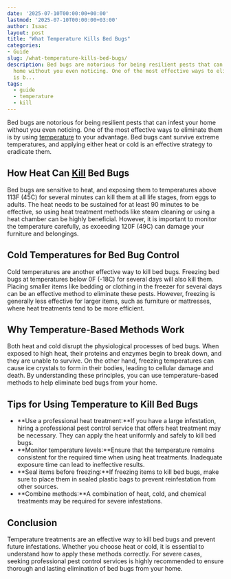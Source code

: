 ```yaml
---
date: '2025-07-10T00:00:00+00:00'
lastmod: '2025-07-10T00:00:00+03:00'
author: Isaac
layout: post
title: "What Temperature Kills Bed Bugs"
categories:
- Guide
slug: /what-temperature-kills-bed-bugs/
description: Bed bugs are notorious for being resilient pests that can infest your
  home without you even noticing. One of the most effective ways to eliminate them
  is b...
tags: 
  - guide
  - temperature
  - kill
---
```

Bed bugs are notorious for being resilient pests that can infest your home without you even noticing. One of the most effective ways to eliminate them is by using [temperature](/posts/at-what-temperature-do-fleas-die/) to your advantage. Bed bugs cant survive extreme temperatures, and applying either heat or cold is an effective strategy to eradicate them.
## How Heat Can [Kill](/posts/does-the-dryer-kill-fleas/) Bed Bugs
Bed bugs are sensitive to heat, and exposing them to temperatures above 113F (45C) for several minutes can kill them at all life stages, from eggs to adults. The heat needs to be sustained for at least 90 minutes to be effective, so using heat treatment methods like steam cleaning or using a heat chamber can be highly beneficial. However, it is important to monitor the temperature carefully, as exceeding 120F (49C) can damage your furniture and belongings.
## Cold Temperatures for Bed Bug Control
Cold temperatures are another effective way to kill bed bugs. Freezing bed bugs at temperatures below 0F (-18C) for several days will also kill them. Placing smaller items like bedding or clothing in the freezer for several days can be an effective method to eliminate these pests. However, freezing is generally less effective for larger items, such as furniture or mattresses, where heat treatments tend to be more efficient.
## Why Temperature-Based Methods Work
Both heat and cold disrupt the physiological processes of bed bugs. When exposed to high heat, their proteins and enzymes begin to break down, and they are unable to survive. On the other hand, freezing temperatures can cause ice crystals to form in their bodies, leading to cellular damage and death. By understanding these principles, you can use temperature-based methods to help eliminate bed bugs from your home.
## Tips for Using Temperature to Kill Bed Bugs
- **Use a professional heat treatment:**If you have a large infestation, hiring a professional pest control service that offers heat treatment may be necessary. They can apply the heat uniformly and safely to kill bed bugs.
- **Monitor temperature levels:**Ensure that the temperature remains consistent for the required time when using heat treatments. Inadequate exposure time can lead to ineffective results.
- **Seal items before freezing:**If freezing items to kill bed bugs, make sure to place them in sealed plastic bags to prevent reinfestation from other sources.
- **Combine methods:**A combination of heat, cold, and chemical treatments may be required for severe infestations.
## Conclusion
Temperature treatments are an effective way to kill bed bugs and prevent future infestations. Whether you choose heat or cold, it is essential to understand how to apply these methods correctly. For severe cases, seeking professional pest control services is highly recommended to ensure thorough and lasting elimination of bed bugs from your home.
